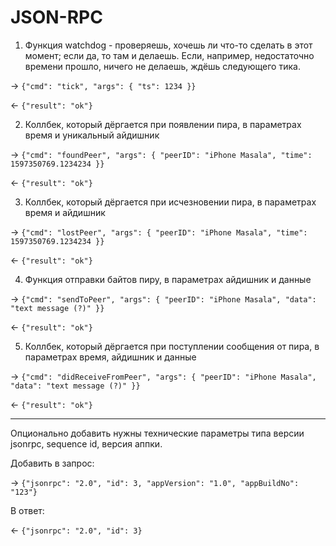 # JSON-RPC

1) Функция watchdog - проверяешь, хочешь ли что-то сделать в этот момент; если да, то там и делаешь. Если, например, недостаточно времени прошло, ничего не делаешь, ждёшь следующего тика.

→ `{"cmd": "tick", "args": { "ts": 1234 }}`

← `{"result": "ok"}`

2) Коллбек, который дёргается при появлении пира, в параметрах время и уникальный айдишник

→ `{"cmd": "foundPeer", "args": { "peerID": "iPhone Masala", "time": 1597350769.1234234 }}`

← `{"result": "ok"}`

3) Коллбек, который дёргается при исчезновении пира, в параметрах  время и айдишник

→ `{"cmd": "lostPeer", "args": { "peerID": "iPhone Masala", "time": 1597350769.1234234 }}`

← `{"result": "ok"}`

4) Функция отправки байтов пиру, в параметрах айдишник и данные

→ `{"cmd": "sendToPeer", "args": { "peerID": "iPhone Masala", "data": "text message (?)" }}`

← `{"result": "ok"}`

5) Коллбек, который дёргается при поступлении сообщения от пира, в параметрах время, айдишник и данные

→ `{"cmd": "didReceiveFromPeer", "args": { "peerID": "iPhone Masala", "data": "text message (?)" }}`

← `{"result": "ok"}`

<hr/>

Опционально добавить нужны технические параметры типа версии jsonrpc, sequence id, версия аппки.

Добавить в запрос:

→ `{"jsonrpc": "2.0", "id": 3, "appVersion": "1.0", "appBuildNo": "123"}`

В ответ:

← `{"jsonrpc": "2.0", "id": 3}`
